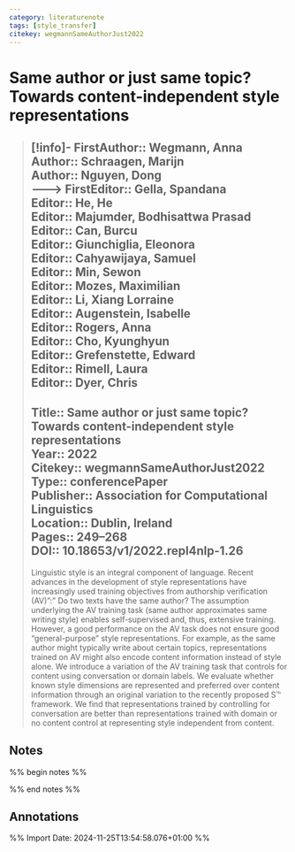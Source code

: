 ```yaml
---
category: literaturenote
tags: [style_transfer]
citekey: wegmannSameAuthorJust2022
---
```

# Same author or just same topic? Towards content-independent style representations

> [!info]-
> **FirstAuthor**:: Wegmann, Anna  
> **Author**:: Schraagen, Marijn  
> **Author**:: Nguyen, Dong  
> ---> **FirstEditor**:: Gella, Spandana  
> **Editor**:: He, He  
> **Editor**:: Majumder, Bodhisattwa Prasad  
> **Editor**:: Can, Burcu  
> **Editor**:: Giunchiglia, Eleonora  
> **Editor**:: Cahyawijaya, Samuel  
> **Editor**:: Min, Sewon  
> **Editor**:: Mozes, Maximilian  
> **Editor**:: Li, Xiang Lorraine  
> **Editor**:: Augenstein, Isabelle  
> **Editor**:: Rogers, Anna  
> **Editor**:: Cho, Kyunghyun  
> **Editor**:: Grefenstette, Edward  
> **Editor**:: Rimell, Laura  
> **Editor**:: Dyer, Chris  
> ---    
> **Title**:: Same author or just same topic? Towards content-independent style representations  
> **Year**:: 2022   
> **Citekey**:: wegmannSameAuthorJust2022  
> **Type**:: conferencePaper  
> **Publisher**:: Association for Computational Linguistics  
> **Location**:: Dublin, Ireland   
> **Pages**:: 249–268  
> **DOI**:: 10.18653/v1/2022.repl4nlp-1.26
> ---
> Linguistic style is an integral component of language. Recent advances in the development of style representations have increasingly used training objectives from authorship verification (AV)”:” Do two texts have the same author? The assumption underlying the AV training task (same author approximates same writing style) enables self-supervised and, thus, extensive training. However, a good performance on the AV task does not ensure good “general-purpose” style representations. For example, as the same author might typically write about certain topics, representations trained on AV might also encode content information instead of style alone. We introduce a variation of the AV training task that controls for content using conversation or domain labels. We evaluate whether known style dimensions are represented and preferred over content information through an original variation to the recently proposed S℡ framework. We find that representations trained by controlling for conversation are better than representations trained with domain or no content control at representing style independent from content.

## Notes
%% begin notes %%

%% end notes %%

## Annotations



%% Import Date: 2024-11-25T13:54:58.076+01:00 %%

